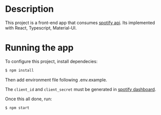 # Description

This project is a front-end app that consumes [spotify api](https://developer.spotify.com/documentation). Its implemented with React, Typescript, Material-UI.

# Running the app

To configure this project, install dependecies:

```bash
$ npm install
```

Then add environment file following .env.example.

The `client_id` and `client_secret` must be generated in [spotify dashboard](https://developer.spotify.com/dashboard/login).

Once this all done, run:

```bash
$ npm start
```
